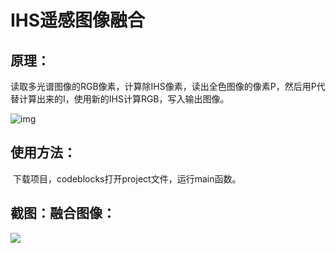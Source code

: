 # IHS遥感图像融合

## 原理：

​	读取多光谱图像的RGB像素，计算除IHS像素，读出全色图像的像素P，然后用P代替计算出来的I，使用新的IHS计算RGB，写入输出图像。



![img](https://camo.githubusercontent.com/16e5d6da2a6288196dde3ef776452888cf797b30/687474703a2f2f7777312e73696e61696d672e636e2f6c617267652f36646562373261336c7931667869627970613973706a3230687630386e64667a2e6a7067)

## 使用方法：

​	下载项目，codeblocks打开project文件，运行main函数。

## 截图：融合图像：

![](http://ww1.sinaimg.cn/large/005Jzifvly1fxugfvt5xnj30jp0hkx2x.jpg)
